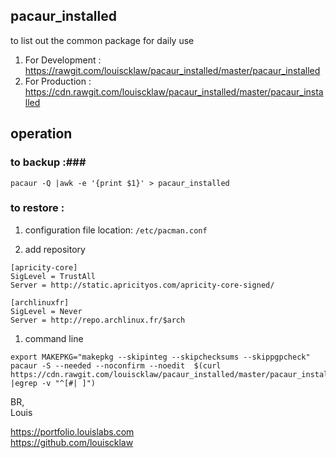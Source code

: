 ## pacaur_installed ##
to list out the common package for daily use  

1. For Development : https://rawgit.com/louiscklaw/pacaur_installed/master/pacaur_installed
1. For Production  : https://cdn.rawgit.com/louiscklaw/pacaur_installed/master/pacaur_installed

## operation ##
### to backup :###
```
pacaur -Q |awk -e '{print $1}' > pacaur_installed
```

### to restore :
1. configuration file location:
`/etc/pacman.conf`

1. add repository   
```
[apricity-core]
SigLevel = TrustAll
Server = http://static.apricityos.com/apricity-core-signed/

[archlinuxfr]
SigLevel = Never
Server = http://repo.archlinux.fr/$arch

```

1. command line  
```
export MAKEPKG="makepkg --skipinteg --skipchecksums --skippgpcheck"
pacaur -S --needed --noconfirm --noedit  $(curl  https://cdn.rawgit.com/louiscklaw/pacaur_installed/master/pacaur_installed |egrep -v "^[#| ]")
```

BR,  
Louis  

https://portfolio.louislabs.com  
https://github.com/louiscklaw  

